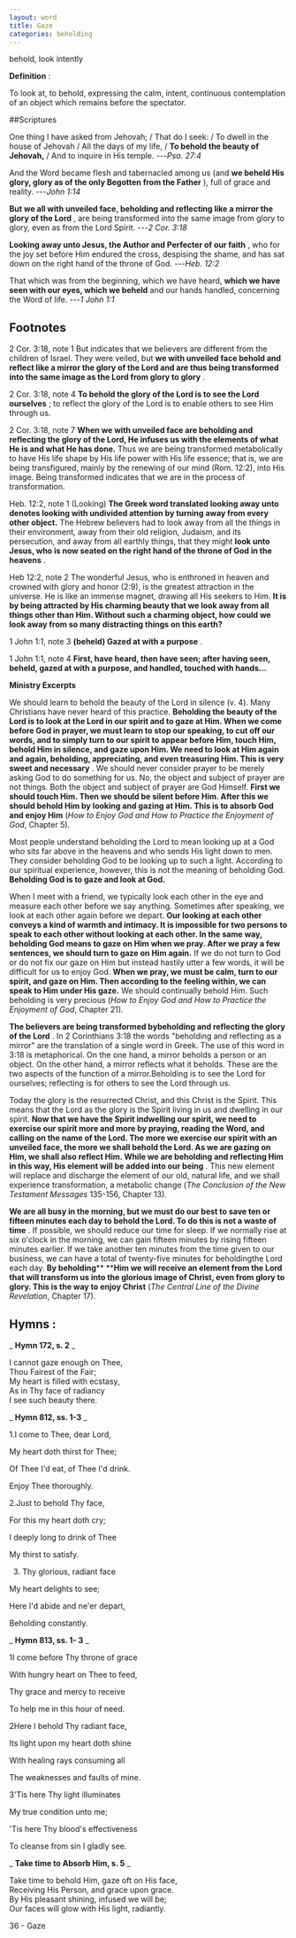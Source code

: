 ```yaml
---
layout: word
title: Gaze
categories: beholding
---
```


behold, look intently

**Definition** :

To look at, to behold, expressing the calm, intent, continuous contemplation of an object which remains before the spectator.

##Scriptures

One thing I have asked from Jehovah; / That do I seek: / To dwell in the house of Jehovah / All the days of my life, / **To behold the beauty of Jehovah,** / And to inquire in His temple.
---_Psa. 27:4_

And the Word became flesh and tabernacled among us (and **we beheld His glory, glory as of the only Begotten from the Father** ), full of grace and reality.
---_John 1:14_

**But we all with unveiled face, beholding and reflecting like a mirror the glory of the Lord** , are being transformed into the same image from glory to glory, even as from the Lord Spirit.
---_2 Cor. 3:18_

**Looking away unto Jesus, the Author and Perfecter of our faith** , who for the joy set before Him endured the cross, despising the shame, and has sat down on the right hand of the throne of God.
---_Heb. 12:2_

That which was from the beginning, which we have heard, **which we have seen with our eyes, which we beheld** and our hands handled, concerning the Word of life.
---_1 John 1:1_

## Footnotes

2 Cor. 3:18, note 1 But indicates that we believers are different from the children of Israel. They were veiled, but **we with unveiled face behold and reflect like a mirror the glory of the Lord and are thus being transformed into the same image as the Lord from glory to glory** .

2 Cor. 3:18, note 4 **To behold the glory of the Lord is to see the Lord ourselves** ; to reflect the glory of the Lord is to enable others to see Him through us.

2 Cor. 3:18, note 7 **When we with unveiled face are beholding and reflecting the glory of the Lord, He infuses us with the elements of what He is and what He has done.** Thus we are being transformed metabolically to have His life shape by His life power with His life essence; that is, we are being transfigured, mainly by the renewing of our mind (Rom. 12:2), into His image. Being transformed indicates that we are in the process of transformation.

Heb. 12:2, note 1 (Looking) **The Greek word translated looking away unto denotes looking with undivided attention by turning away from every other object.** The Hebrew believers had to look away from all the things in their environment, away from their old religion, Judaism, and its persecution, and away from all earthly things, that they might **look unto Jesus, who is now seated on the right hand of the throne of God in the heavens** .

Heb 12:2, note 2 The wonderful Jesus, who is enthroned in heaven and crowned with glory and honor (2:9), is the greatest attraction in the universe. He is like an immense magnet, drawing all His seekers to Him. **It is by being attracted by His charming beauty that we look away from all things other than Him. Without such a charming object, how could we look away from so many distracting things on this earth?**

1 John 1:1, note 3 **(beheld) Gazed at with a purpose** .

1 John 1:1, note 4 **First, have heard, then have seen; after having seen, beheld, gazed at with a purpose, and handled, touched with hands…**

**Ministry Excerpts**

We should learn to behold the beauty of the Lord in silence (v. 4). Many Christians have never heard of this practice. **Beholding the beauty of the Lord is to look at the Lord in our spirit and to gaze at Him. When we come before God in prayer, we must learn to stop our speaking, to cut off our words, and to simply turn to our spirit to appear before Him, touch Him, behold Him in silence, and gaze upon Him. We need to look at Him again and again, beholding, appreciating, and even treasuring Him. This is very sweet and necessary** . We should never consider prayer to be merely asking God to do something for us. No, the object and subject of prayer are not things. Both the object and subject of prayer are God Himself. **First we should touch Him. Then we should be silent before Him. After this we should behold Him by looking and gazing at Him. This is to absorb God and enjoy Him** (_How to Enjoy God and How to Practice the Enjoyment of God_, Chapter 5).

Most people understand beholding the Lord to mean looking up at a God who sits far above in the heavens and who sends His light down to men. They consider beholding God to be looking up to such a light. According to our spiritual experience, however, this is not the meaning of beholding God. **Beholding God is to gaze and look at God.**

When I meet with a friend, we typically look each other in the eye and measure each other before we say anything. Sometimes after speaking, we look at each other again before we depart. **Our looking at each other conveys a kind of warmth and intimacy. It is impossible for two persons to speak to each other without looking at each other. In the same way, beholding God means to gaze on Him when we pray. After we pray a few sentences, we should turn to gaze on Him again.** If we do not turn to God or do not fix our gaze on Him but instead hastily utter a few words, it will be difficult for us to enjoy God. **When we pray, we must be calm, turn to our spirit, and gaze on Him. Then according to the feeling within, we can speak to Him under His gaze.** We should continually behold Him. Such beholding is very precious (_How to Enjoy God and How to Practice the Enjoyment of God_, Chapter 21).

**The believers are being transformed bybeholding and reflecting the glory of the Lord** . In 2 Corinthians 3:18 the words "beholding and reflecting as a mirror" are the translation of a single word in Greek. The use of this word in 3:18 is metaphorical. On the one hand, a mirror beholds a person or an object. On the other hand, a mirror reflects what it beholds. These are the two aspects of the function of a mirror.Beholding is to see the Lord for ourselves; reflecting is for others to see the Lord through us.

Today the glory is the resurrected Christ, and this Christ is the Spirit. This means that the Lord as the glory is the Spirit living in us and dwelling in our spirit. **Now that we have the Spirit indwelling our spirit, we need to exercise our spirit more and more by praying, reading the Word, and calling on the name of the Lord. The more we exercise our spirit with an unveiled face, the more we shall behold the Lord. As we are gazing on Him, we shall also reflect Him. While we are beholding and reflecting Him in this way, His element will be added into our being** . This new element will replace and discharge the element of our old, natural life, and we shall experience transformation, a metabolic change (_The Conclusion of the New Testament Messages_ 135-156, Chapter 13).

**We are all busy in the morning, but we must do our best to save ten or fifteen minutes each day to behold the Lord. To do this is not a waste of time** . If possible, we should reduce our time for sleep. If we normally rise at six o'clock in the morning, we can gain fifteen minutes by rising fifteen minutes earlier. If we take another ten minutes from the time given to our business, we can have a total of twenty-five minutes for beholdingthe Lord each day. **By beholding****  ****Him we will receive an element from the Lord that will transform us into the glorious image of Christ, even from glory to glory. This is the way to enjoy Christ** (_The Central Line of the Divine Revelation_, Chapter 17).

## Hymns :

_ **Hymn 172, s. 2** _

I cannot gaze enough on Thee,  
 Thou Fairest of the Fair;  
My heart is filled with ecstasy,  
As in Thy face of radiancy  
 I see such beauty there.

_ **Hymn 812, ss. 1-3** _

1.I come to Thee, dear Lord,

My heart doth thirst for Thee;

Of Thee I'd eat, of Thee I'd drink.

Enjoy Thee thoroughly.

2.Just to behold Thy face,

For this my heart doth cry;

I deeply long to drink of Thee

My thirst to satisfy.

3. Thy glorious, radiant face

My heart delights to see;

Here I'd abide and ne'er depart,

Beholding constantly.

_ **Hymn 813, ss. 1- 3** _

1I come before Thy throne of grace

With hungry heart on Thee to feed,

Thy grace and mercy to receive

To help me in this hour of need.

2Here I behold Thy radiant face,

Its light upon my heart doth shine

With healing rays consuming all

The weaknesses and faults of mine.

3'Tis here Thy light illuminates

My true condition unto me;

'Tis here Thy blood's effectiveness

To cleanse from sin I gladly see.

_ **Take time to Absorb Him, s. 5** _

Take time to behold Him, gaze oft on His face,  
Receiving His Person, and grace upon grace.  
By His pleasant shining, infused we will be;  
Our faces will glow with His light, radiantly.

36 - Gaze
